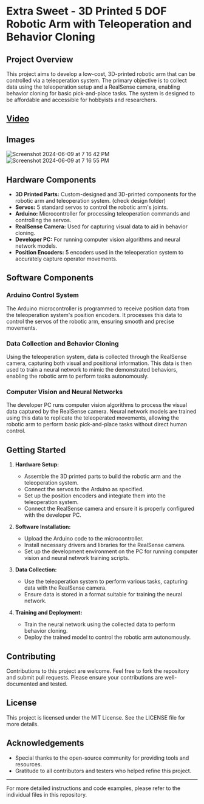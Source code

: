 # Extra Sweet - 3D Printed 5 DOF Robotic Arm with Teleoperation and Behavior Cloning

## Project Overview

This project aims to develop a low-cost, 3D-printed robotic arm that can be controlled via a teleoperation system. The primary objective is to collect data using the teleoperation setup and a RealSense camera, enabling behavior cloning for basic pick-and-place tasks. The system is designed to be affordable and accessible for hobbyists and researchers.

## [Video](https://youtu.be/Ar9KFWRWLPI?feature=shared)

## Images
![Screenshot 2024-06-09 at 7 16 42 PM](https://github.com/abhismirai10/Extra_Sweet_a_5_dof_robotic_arm/assets/121724635/3c96c35a-6c96-48cf-bad2-141b518839f3)
![Screenshot 2024-06-09 at 7 16 55 PM](https://github.com/abhismirai10/Extra_Sweet_a_5_dof_robotic_arm/assets/121724635/63f651cb-a280-4a0c-9e23-e406b4dbf9bf)

## Hardware Components

- **3D Printed Parts:** Custom-designed and 3D-printed components for the robotic arm and teleoperation system. (check design folder)
- **Servos:** 5 standard servos to control the robotic arm's joints.
- **Arduino:** Microcontroller for processing teleoperation commands and controlling the servos.
- **RealSense Camera:** Used for capturing visual data to aid in behavior cloning.
- **Developer PC:** For running computer vision algorithms and neural network models.
- **Position Encoders:** 5 encoders used in the teleoperation system to accurately capture operator movements.

## Software Components

### Arduino Control System

The Arduino microcontroller is programmed to receive position data from the teleoperation system's position encoders. It processes this data to control the servos of the robotic arm, ensuring smooth and precise movements.

### Data Collection and Behavior Cloning

Using the teleoperation system, data is collected through the RealSense camera, capturing both visual and positional information. This data is then used to train a neural network to mimic the demonstrated behaviors, enabling the robotic arm to perform tasks autonomously.

### Computer Vision and Neural Networks

The developer PC runs computer vision algorithms to process the visual data captured by the RealSense camera. Neural network models are trained using this data to replicate the teleoperated movements, allowing the robotic arm to perform basic pick-and-place tasks without direct human control.

## Getting Started

1. **Hardware Setup:**
   - Assemble the 3D printed parts to build the robotic arm and the teleoperation system.
   - Connect the servos to the Arduino as specified.
   - Set up the position encoders and integrate them into the teleoperation system.
   - Connect the RealSense camera and ensure it is properly configured with the developer PC.

2. **Software Installation:**
   - Upload the Arduino code to the microcontroller.
   - Install necessary drivers and libraries for the RealSense camera.
   - Set up the development environment on the PC for running computer vision and neural network training scripts.

3. **Data Collection:**
   - Use the teleoperation system to perform various tasks, capturing data with the RealSense camera.
   - Ensure data is stored in a format suitable for training the neural network.

4. **Training and Deployment:**
   - Train the neural network using the collected data to perform behavior cloning.
   - Deploy the trained model to control the robotic arm autonomously.

## Contributing

Contributions to this project are welcome. Feel free to fork the repository and submit pull requests. Please ensure your contributions are well-documented and tested.

## License

This project is licensed under the MIT License. See the LICENSE file for more details.

## Acknowledgements

- Special thanks to the open-source community for providing tools and resources.
- Gratitude to all contributors and testers who helped refine this project.

---

For more detailed instructions and code examples, please refer to the individual files in this repository.
